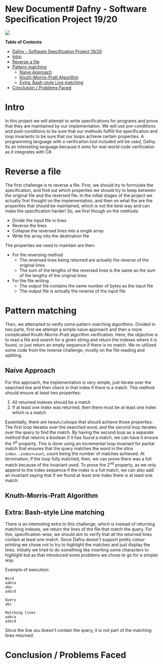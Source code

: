 # New Document# Dafny - Software Specification Project 19/20

![](https://avatars0.githubusercontent.com/u/52358127?s=200&v=4)


**Table of Contents**

- [Dafny - Software Specification Project 19/20](#dafny---software-specification-project-19-20)
- [Intro](#intro)
- [Reverse a file](#reverse-a-file)
- [Pattern matching](#pattern-matching)
  * [Naive Approach](#naive-approach)
  * [Knuth-Morris-Pratt Algorithm](#knuth-morris-pratt-algorithm)
  * [Extra: Bash-style Line matching](#extra--bash-style-line-matching)
- [Conclusion / Problems Faced](#conclusion---problems-faced)

# Intro
In this project we will attempt to write specifications for programs and prove that they are maintained by our implementation.
We will use pre-conditions and post-conditions to be sure that our methods fullfill the specification and loop invariants to be sure that our loops achieve certain properties.
A programming language with a verification tool included will be used, Dafny. 
Its an interesting language because it aims for real-world code verification as it integrates with C#. 

# Reverse a file
The first challenge is to reverse a file.
First, we should try to formulate the specification, and find out which properties we should try to keep between the original file and the reversed file.
In the initial stages of the project we actually first thought on the implementation, and then on what the are the properties that should be maintained, which is not the best way and can make the specification harder!
So, we first though on the methods:

* Divide the input file in lines
* Reverse the lines
* Collapse the reversed lines into a single array
* Write the array into the destination file

The properties we need to maintain are then:

* For the reversing method
	* The reversed lines being returned are actually the reverse of the original lines 
	* The sum of the lengths of the reversed lines is the same as the sum of the lengths of the original lines
* For the file writing
	* The output file contains the same number of bytes as the input file
	* The output file is actually the reverse of the input file


# Pattern matching
Then, we attempted to verify some pattern matching algorithms.
Divided in two parts, first we attempt a simple naive approach and then a more complicated Knuth-Morris-Pratt algorithm verification.
Here, the objective is to read a file and search for a given string and return the indexes where it is found, or just return an empty sequence if there is no match.
We re-utilized some code from the reverse challenge, mostly on the file reading and splitting.
## Naive Approach
For this approach, the implementation is very simple, just iterate over the searched line and then check in that index if there is a match.
This method should ensure at least two properties:
1. All returned indexes should be a match
2. If at least one index was returned, then there must be at least one index which is a match 

Essentially, there are two`while`loops that should achieve those properties.
The first loop iterates over the searched word, and the second loop iterates over the query to find the match. 
By having the second loop as a separate method that returns a boolean if it has found a match, we can have it ensure the 1<sup>st</sup> property. This is done using an incremental loop invariant for partial match that ensures that the query matches the word in the slice `index..index+count`, count being the number of matches achieved.
At termination, if the loop fully matched, then, we can prove there was a full match because of the invariant used.
To prove the 2<sup>nd</sup> property, as we only append to the index sequence if the index is a full match, we can also add an invariant saying that if we found at least one index there is at least one match.

## Knuth-Morris-Pratt Algorithm

## Extra: Bash-style Line matching
There is an interesting extra to this challenge, which is instead of returning matching indexes, we return the lines of the file that match the query.
For this, specification-wise, we should aim to verify that all the returned lines contain at least one match.
Since Dafny doesn't support pretty colour printing we chose not to try to highlight the matches and just display the lines. Initially we tried to do something like inserting some characters to highlight but as that introduced some problems we chose to go for a simpler way.

Example of execution:

```
Word
aabca
aba
aabcd

Query
abc

Matching lines
aabca
aabcd
```

Since the line `aba` doesn't contain the query, it is not part of the matching lines returned.
# Conclusion / Problems Faced
